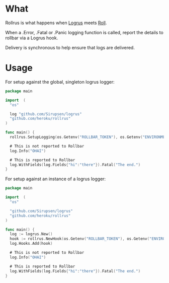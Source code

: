 # What

Rollrus is what happens when [Logrus](https://github.com/Sirupsen/logrus) meets [Roll](https://github.com/stvp/roll).

When a .Error, .Fatal or .Panic logging function is called, report the details to rollbar via a Logrus hook.

Delivery is synchronous to help ensure that logs are delivered.

# Usage

For setup against the global, singleton logrus logger:

```go
package main

import  (
  "os"

  log "github.com/Sirupsen/logrus"
  "github.com/heroku/rollrus"
)

func main() {
  rollrus.SetupLogging(os.Getenv("ROLLBAR_TOKEN"), os.Getenv("ENVIRONMENT"))

  # This is not reported to Rollbar
  log.Info("OHAI")

  # This is reported to Rollbar
  log.WithFields(log.Fields{"hi":"there"}).Fatal("The end.")
}
```


For setup against an instance of a logrus logger:

```go
package main

import  (
  "os"

  "github.com/Sirupsen/logrus"
  "github.com/heroku/rollrus"
)

func main() {
  log := logrus.New()
  hook := rollrus.NewHook(os.Getenv("ROLLBAR_TOKEN"), os.Getenv("ENVIRONMENT"))
  log.Hooks.Add(hook)

  # This is not reported to Rollbar
  log.Info("OHAI")

  # This is reported to Rollbar
  log.WithFields(log.Fields{"hi":"there"}).Fatal("The end.")
}
```
